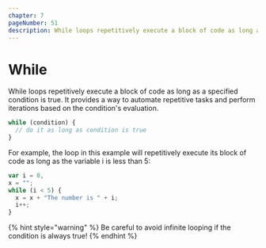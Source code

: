 ```yaml
---
chapter: 7
pageNumber: 51
description: While loops repetitively execute a block of code as long as a specified condition is true.
---
```

# While

While loops repetitively execute a block of code as long as a specified condition is true. It provides a way to automate repetitive tasks and perform iterations based on the condition's evaluation.

```javascript
while (condition) {
  // do it as long as condition is true
}
```

For example, the loop in this example will repetitively execute its block of code as long as the variable i is less than 5:

```javascript
var i = 0,
x = "";
while (i < 5) {
  x = x + "The number is " + i;
  i++;
}
```

{% hint style="warning" %}
&#x20;Be careful to avoid infinite looping if the condition is always true!
{% endhint %}
